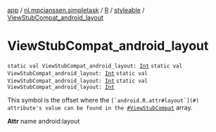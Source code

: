 [app](../../../index.md) / [nl.mpcjanssen.simpletask](../../index.md) / [R](../index.md) / [styleable](index.md) / [ViewStubCompat_android_layout](.)

# ViewStubCompat_android_layout

`static val ViewStubCompat_android_layout: `[`Int`](https://kotlinlang.org/api/latest/jvm/stdlib/kotlin/-int/index.html)
`static val ViewStubCompat_android_layout: `[`Int`](https://kotlinlang.org/api/latest/jvm/stdlib/kotlin/-int/index.html)
`static val ViewStubCompat_android_layout: `[`Int`](https://kotlinlang.org/api/latest/jvm/stdlib/kotlin/-int/index.html)
`static val ViewStubCompat_android_layout: `[`Int`](https://kotlinlang.org/api/latest/jvm/stdlib/kotlin/-int/index.html)

This symbol is the offset where the ``[`android.R.attr#layout`](#) attribute's value can be found in the ``[`#ViewStubCompat`](-view-stub-compat.md) array.

**Attr**
name android:layout

